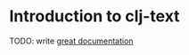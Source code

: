 # Introduction to clj-text

TODO: write [great documentation](http://jacobian.org/writing/what-to-write/)
